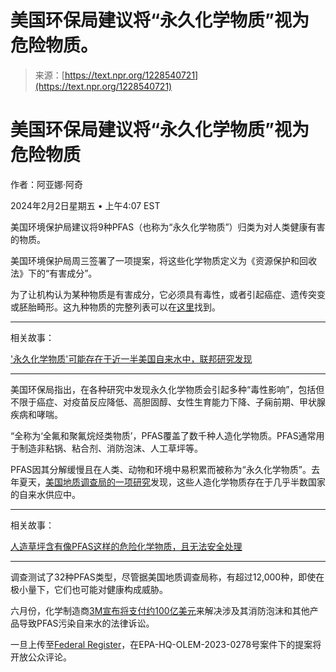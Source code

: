 <!--yml

类别：未分类

日期：2024年5月27日 14:32:28

-->

# 美国环保局建议将“永久化学物质”视为危险物质。

> 来源：[https://text.npr.org/1228540721](https://text.npr.org/1228540721)

# 美国环保局建议将“永久化学物质”视为危险物质

作者：阿亚娜·阿奇

2024年2月2日星期五 • 上午4:07 EST

美国环境保护局建议将9种PFAS（也称为“永久化学物质”）归类为对人类健康有害的物质。

美国环境保护局周三签署了一项提案，将这些化学物质定义为《资源保护和回收法》下的“有害成分”。

为了让机构认为某种物质是有害成分，它必须具有毒性，或者引起癌症、遗传突变或胚胎畸形。这九种物质的完整列表可以在[这里](https://www.epa.gov/hw/proposal-list-nine-and-polyfluoroalkyl-compounds-resource-conservation-and-recovery-act)找到。

* * *

相关故事：

['永久化学物质'可能存在于近一半美国自来水中，联邦研究发现](/1186230007)

* * *

美国环保局指出，在各种研究中发现永久化学物质会引起多种“毒性影响”，包括但不限于癌症、对疫苗反应降低、高胆固醇、女性生育能力下降、子痫前期、甲状腺疾病和哮喘。

“全称为‘全氟和聚氟烷烃类物质’，PFAS覆盖了数千种人造化学物质。PFAS通常用于制造非粘锅、粘合剂、消防泡沫、人工草坪等。

PFAS因其分解缓慢且在人类、动物和环境中易积累而被称为“永久化学物质”。去年夏天，[美国地质调查局的一项研究](/2023/07/06/1186230007/drinking-water-forever-chemicals-pfas-study)发现，这些人造化学物质存在于几乎半数国家的自来水供应中。

* * *

相关故事：

[人造草坪含有像PFAS这样的危险化学物质，且无法安全处理](/1225685405)

* * *

调查测试了32种PFAS类型，尽管据美国地质调查局称，有超过12,000种，即使在极小量下，它们也可能对健康构成威胁。

六月份，化学制造商[3M宣布将支付约100亿美元](/2023/06/22/1183922303/3m-reaches-10-3-billion-settlement-over-contamination-of-water-systems)来解决涉及其消防泡沫和其他产品导致PFAS污染自来水的法律诉讼。

一旦上传至[Federal Register](https://www.federalregister.gov/documents/search)，在EPA-HQ-OLEM-2023-0278号案件下的提案将开放公众评论。
